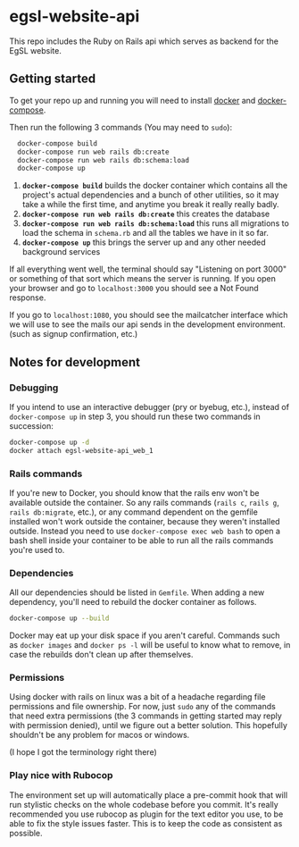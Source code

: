# egsl-website-api
This repo includes the Ruby on Rails api which serves as backend for the EgSL website.

## Getting started
To get your repo up and running you will need to install [docker](https://docs.docker.com/install/) and [docker-compose](https://docs.docker.com/compose/install/).

Then run the following 3 commands (You may need to `sudo`):
```bash
  docker-compose build
  docker-compose run web rails db:create
  docker-compose run web rails db:schema:load
  docker-compose up
  ```
1. **`docker-compose build`** builds the docker container which contains all the project's actual dependencies and a bunch of other utilities, so it may take a while the first time, and anytime you break it really really badly.
2. **`docker-compose run web rails db:create`** this creates the database
3. **`docker-compose run web rails db:schema:load`** this runs all migrations to load the schema in `schema.rb` and all the tables we have in it so far.
4. **`docker-compose up`** this brings the server up and any other needed background services

If all everything went well, the terminal should say "Listening on port 3000" or something of that sort which means the server is running. If you open your browser and go to `localhost:3000` you should see a Not Found response.

If you go to `localhost:1080`, you should see the mailcatcher interface which we will use to see the mails our api sends in the development environment. (such as signup confirmation, etc.)

## Notes for development
### Debugging
If you intend to use an interactive debugger (pry or byebug, etc.), instead of `docker-compose up` in step 3, you should run these two commands in succession:
  ```bash
  docker-compose up -d
  docker attach egsl-website-api_web_1
  ```
### Rails commands
If you're new to Docker, you should know that the rails env won't be available outside the container. So any rails commands (`rails c`, `rails g`, `rails db:migrate`, etc.), or any command dependent on the gemfile installed won't work outside the container, because they weren't installed outside. Instead you need to use `docker-compose exec web bash` to open a bash shell inside your container to be able to run all the rails commands you're used to. 

### Dependencies
All our dependencies should be listed in `Gemfile`. When adding a new dependency, you'll need to rebuild the docker container as follows.
```bash
docker-compose up --build
```
Docker may eat up your disk space if you aren't careful. Commands such as `docker images` and `docker ps -l` will be useful to know what to remove, in case the rebuilds don't clean up after themselves.

### Permissions
Using docker with rails on linux was a bit of a headache regarding file permissions and file ownership. For now, just `sudo` any of the commands that need extra permissions (the 3 commands in getting started may reply with permission denied), until we figure out a better solution. This hopefully shouldn't be any problem for macos or windows.

(I hope I got the terminology right there)

### Play nice with Rubocop
The environment set up will automatically place a pre-commit hook that will run stylistic checks on the whole codebase before you commit. It's really recommended you use rubocop as plugin for the text editor you use, to be able to fix the style issues faster. This is to keep the code as consistent as possible.
